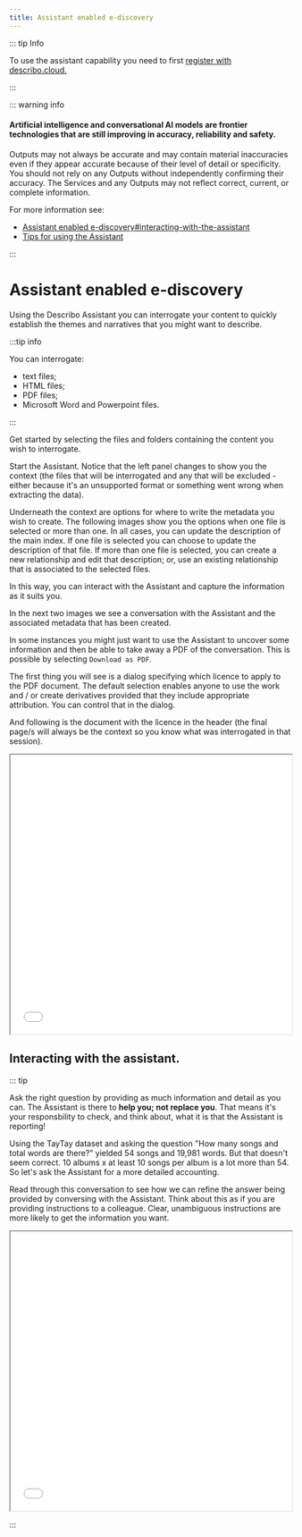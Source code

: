 ```yaml
---
title: Assistant enabled e-discovery
---
```


::: tip Info

To use the assistant capability you need to first
[register with describo.cloud.](/docs/guide/register)

:::

::: warning info

#### Artificial intelligence and conversational AI models are frontier technologies that are still improving in accuracy, reliability and safety.

Outputs may not always be accurate and may contain material inaccuracies even if they appear
accurate because of their level of detail or specificity. You should not rely on any Outputs without
independently confirming their accuracy. The Services and any Outputs may not reflect correct,
current, or complete information.

For more information see:

-   [Assistant enabled e-discovery#interacting-with-the-assistant](/docs/guide/assistant-supported-discovery.html#interacting-with-the-assistant)
-   [Tips for using the Assistant](/docs/guide/prompt-engineering.html)

:::

# Assistant enabled e-discovery

Using the Describo Assistant you can interrogate your content to quickly establish the themes and
narratives that you might want to describe.

:::tip info

You can interrogate:

-   text files;
-   HTML files;
-   PDF files;
-   Microsoft Word and Powerpoint files.

:::

Get started by selecting the files and folders containing the content you wish to interrogate.

<ImageComponent src="/images/guide-discover/discover1.webp"></ImageComponent>

Start the Assistant. Notice that the left panel changes to show you the context (the files that will
be interrogated and any that will be excluded - either because it's an unsupported format or
something went wrong when extracting the data).

Underneath the context are options for where to write the metadata you wish to create. The following
images show you the options when one file is selected or more than one. In all cases, you can update
the description of the main index. If one file is selected you can choose to update the description
of that file. If more than one file is selected, you can create a new relationship and edit that
description; or, use an existing relationship that is associated to the selected files.

In this way, you can interact with the Assistant and capture the information as it suits you.

<div class="flex flex-col space-y-1 lg:flex-row lg:space-x-1">
    <ImageComponent src="/images/guide-discover/discover2.webp"></ImageComponent>
    <ImageComponent src="/images/guide-discover/discover3.webp"></ImageComponent>
    <ImageComponent src="/images/guide-discover/discover4.webp"></ImageComponent>
</div>

In the next two images we see a conversation with the Assistant and the associated metadata that has
been created.

<ImageComponent src="/images/guide-discover/discover5.webp"></ImageComponent>
<ImageComponent src="/images/guide-discover/discover6.webp"></ImageComponent>

In some instances you might just want to use the Assistant to uncover some information and then be
able to take away a PDF of the conversation. This is possible by selecting `Download as PDF`.

<ImageComponent src="/images/guide-discover/discover7.webp"></ImageComponent>

The first thing you will see is a dialog specifying which licence to apply to the PDF document. The
default selection enables anyone to use the work and / or create derivatives provided that they
include appropriate attribution. You can control that in the dialog.

<ImageComponent src="/images/guide-discover/discover8.webp"></ImageComponent>

And following is the document with the licence in the header (the final page/s will always be the
context so you know what was interrogated in that session).

 <iframe
  class="border border-solid border-gray-400 p-2"
  src="/images/guide-discover/conversation.pdf"
  width="100%" height="500">
</iframe>

## Interacting with the assistant.

::: tip

Ask the right question by providing as much information and detail as you can. The Assistant is
there to **help you; not replace you**. That means it's your responsbility to check, and think
about, what it is that the Assistant is reporting!

Using the TayTay dataset and asking the question "How many songs and total words are there?" yielded
54 songs and 19,981 words. But that doesn't seem correct. 10 albums x at least 10 songs per album is
a lot more than 54. So let's ask the Assistant for a more detailed accounting.

Read through this conversation to see how we can refine the answer being provided by conversing with
the Assistant. Think about this as if you are providing instructions to a colleague. Clear,
unambiguous instructions are more likely to get the information you want.

<iframe
  class="border border-solid border-gray-400 p-2"
  src="/images/guide-discover/taytay-conversation2.pdf"
  width="100%" height="500">
</iframe>

:::

<InfoPanelComponent>
    <template #title>Interrogating the RO-Crate paper</template>
    <template #text>
        Watch the video to see the RO-Crate paper being interrogated for information.
    </template>
    <template #content>
        <video controls>
            <source src="/images/guide-discover/ro-crate-paper.mp4" type="video/mp4" />
        </video>
    </template>
</InfoPanelComponent>

<InfoPanelComponent>
    <template #title>Interrogating the 2024 Australian Budget Papers</template>
    <template #text>
        In this video, the 2024 Australian Budget papers are queried. Notice that both Word (docx)
    and PDF files form part of the set. Describo can pull data from PowerPoint documents too!
    </template>
    <template #content>
        <video controls>
            <source src="/images/guide-discover/budget-papers.mp4" type="video/mp4" />
        </video>
    </template>
</InfoPanelComponent>

<Disqus />
